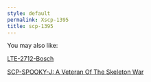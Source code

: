 ```yaml
---
style: default
permalink: Xscp-1395
title: scp-1395
---
```

You may also like:

[LTE-2712-Bosch](http://scp-wiki.net/lte-2712-bosch)

[SCP-SPOOKY-J: A Veteran Of The Skeleton War](http://scp-wiki.net/scp-spooky-j)
